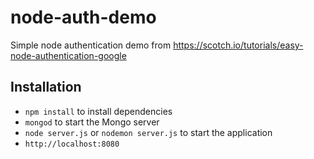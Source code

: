 # node-auth-demo
Simple node authentication demo from https://scotch.io/tutorials/easy-node-authentication-google

## Installation

* `npm install` to install dependencies
* `mongod` to start the Mongo server
* `node server.js` or `nodemon server.js` to start the application
* `http://localhost:8080`
